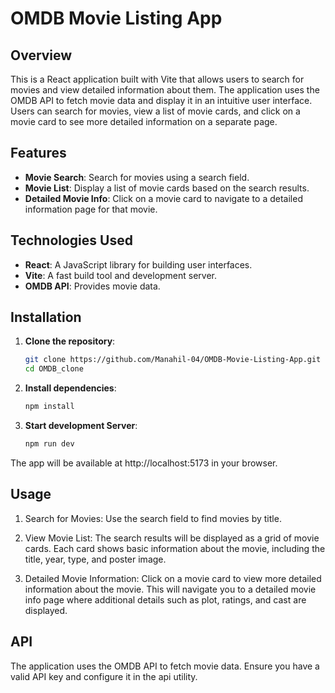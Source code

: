 # OMDB Movie Listing App

## Overview

This is a React application built with Vite that allows users to search for movies and view detailed information about them. The application uses the OMDB API to fetch movie data and display it in an intuitive user interface. Users can search for movies, view a list of movie cards, and click on a movie card to see more detailed information on a separate page.

## Features

- **Movie Search**: Search for movies using a search field.
- **Movie List**: Display a list of movie cards based on the search results.
- **Detailed Movie Info**: Click on a movie card to navigate to a detailed information page for that movie.

## Technologies Used

- **React**: A JavaScript library for building user interfaces.
- **Vite**: A fast build tool and development server.
- **OMDB API**: Provides movie data.

## Installation

1. **Clone the repository**:

   ```bash
   git clone https://github.com/Manahil-04/OMDB-Movie-Listing-App.git
   cd OMDB_clone

2. **Install dependencies**:

    ```bash
    npm install

2. **Start development Server**:

    ```bash
    npm run dev
  The app will be available at http://localhost:5173 in your browser.

## Usage
1. Search for Movies: Use the search field to find movies by title.

2. View Movie List: The search results will be displayed as a grid of movie cards. Each card shows basic information about the movie, including the title, year, type, and poster image.

3. Detailed Movie Information: Click on a movie card to view more detailed information about the movie. This will navigate you to a detailed movie info page where additional details such as plot, ratings, and cast are displayed.

## API
The application uses the OMDB API to fetch movie data. Ensure you have a valid API key and configure it in the api utility.
